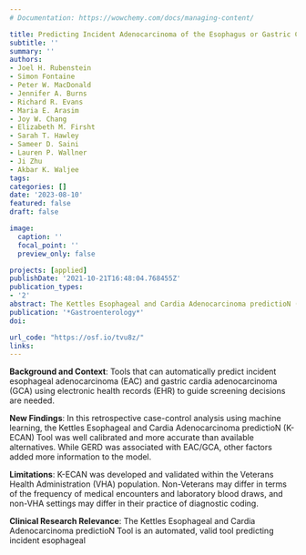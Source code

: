 ```yaml
---
# Documentation: https://wowchemy.com/docs/managing-content/

title: Predicting Incident Adenocarcinoma of the Esophagus or Gastric Cardia Using Machine Learning of Electronic Health Records
subtitle: ''
summary: ''
authors:
- Joel H. Rubenstein
- Simon Fontaine
- Peter W. MacDonald
- Jennifer A. Burns
- Richard R. Evans
- Maria E. Arasim
- Joy W. Chang
- Elizabeth M. Firsht
- Sarah T. Hawley
- Sameer D. Saini
- Lauren P. Wallner
- Ji Zhu
- Akbar K. Waljee
tags:
categories: []
date: '2023-08-10'
featured: false
draft: false

image:
  caption: ''
  focal_point: ''
  preview_only: false

projects: [applied]
publishDate: '2021-10-21T16:48:04.768455Z'
publication_types:
- '2'
abstract: The Kettles Esophageal and Cardia Adenocarcinoma predictioN (K-ECAN) Tool was developed and validated using a form of artificial intelligence of routine electronic medical records to predict which patients would develop particular types of cancer of the esophagus or stomach years in advance.
publication: '*Gastroenterology*'
doi: 

url_code: "https://osf.io/tvu8z/"
links: 
---
```



**Background and Context**: Tools that can automatically predict incident esophageal
adenocarcinoma (EAC) and gastric cardia adenocarcinoma (GCA) using electronic health
records (EHR) to guide screening decisions are needed.

**New Findings**: In this retrospective case-control analysis using machine learning, the Kettles
Esophageal and Cardia Adenocarcinoma predictioN (K-ECAN) Tool was well calibrated and
more accurate than available alternatives. While GERD was associated with EAC/GCA, other
factors added more information to the model.

**Limitations**: K-ECAN was developed and validated within the Veterans Health Administration
(VHA) population. Non-Veterans may differ in terms of the frequency of medical encounters and
laboratory blood draws, and non-VHA settings may differ in their practice of diagnostic coding.

**Clinical Research Relevance**: The Kettles Esophageal and Cardia Adenocarcinoma predictioN
Tool is an automated, valid tool predicting incident esophageal